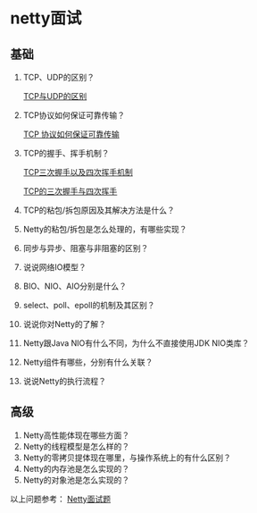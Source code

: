 # netty面试

## 基础
1. TCP、UDP的区别？

   [TCP与UDP的区别](https://mp.weixin.qq.com/s/4wccVpYf_eOf-g5l609LrA)

2. TCP协议如何保证可靠传输？
   
    [TCP 协议如何保证可靠传输](https://www.jianshu.com/p/6aac4b2a9fd7)
    
3. TCP的握手、挥手机制？

    [TCP三次握手以及四次挥手机制](https://blog.csdn.net/weixin_43349527/article/details/88130185)

    [TCP的三次握手与四次挥手](https://blog.csdn.net/qzcsu/article/details/72861891)

4. TCP的粘包/拆包原因及其解决方法是什么？

5. Netty的粘包/拆包是怎么处理的，有哪些实现？

6. 同步与异步、阻塞与非阻塞的区别？

7. 说说网络IO模型？

8. BIO、NIO、AIO分别是什么？

9. select、poll、epoll的机制及其区别？

10. 说说你对Netty的了解？

11. Netty跟Java NIO有什么不同，为什么不直接使用JDK NIO类库？

12. Netty组件有哪些，分别有什么关联？

13. 说说Netty的执行流程？


## 高级
1. Netty高性能体现在哪些方面？
2. Netty的线程模型是怎么样的？
3. Netty的零拷贝提体现在哪里，与操作系统上的有什么区别？
4. Netty的内存池是怎么实现的？
5. Netty的对象池是怎么实现的？

以上问题参考：
[Netty面试题](https://www.jianshu.com/p/a3b8efb72d04)